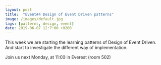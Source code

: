 ```yaml
---
layout: post
title:  "Event#4 Design of Event Driven patterns"
image: /images/default.jpg
tags: [patterns, design, event]
date: 2019-06-07 12:7:00 +0200
---
```


This week we are starting the learning patterns of Design of Event Driven. And start to investigate the different way of implementation.[]()

Join us next Monday, at 11:00 in Everest (room 502)
